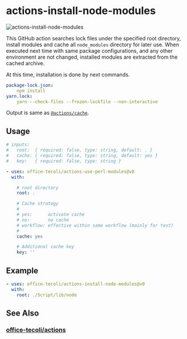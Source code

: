 # actions-install-node-modules

![actions-install-node-modules](https://github.com/office-tecoli/actions-install-node-modules/actions/workflows/test.yml/badge.svg)

This GitHub action searches lock files under the specified root
directory, install modules and cache all `node_modules` directory for
later use.  When executed next time with same package configurations,
and any other environment are not changed, installed modules are
extracted from the cached archive.

At this time, installation is done by next commands.

```yaml
package-lock.json:
    npm install
yarn.lock:
    yarn --check-files --frozen-lockfile --non-interactive
```

Output is same as [`@actions/cache`](https://github.com/actions/cache).

## Usage

```yaml
# inputs:
#   root:  { required: false, type: string, default: . }
#   cache: { required: false, type: string, default: yes }
#   key:   { required: false, type: string }

- uses: office-tecoli/actions-use-perl-modules@v0
  with:

    # root directory
    root: .

    # Cache strategy
    #
    # yes:      activate cache
    # no:       no cache
    # workflow: effective within same workflow (mainly for test)
    #
    cache: yes

    # Additional cache key
    key: ''
```

## Example

```yaml
- uses: office-tecoli/actions-install-node-modules@v0
  with:
    root: ./Script/lib/node
```

## See Also

### [office-tecoli/actions](https://github.com/office-tecoli/actions)
